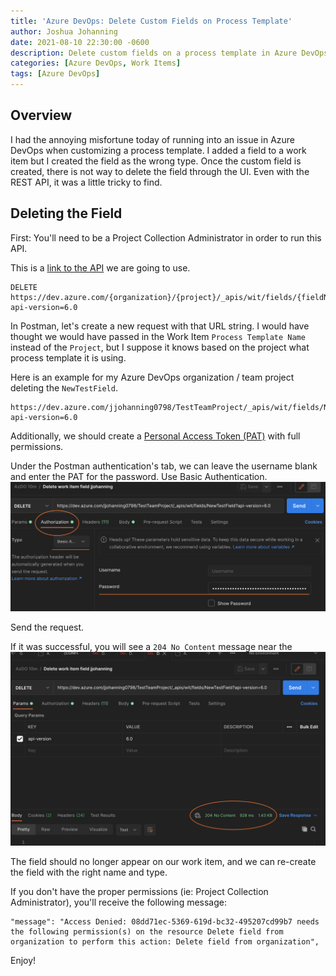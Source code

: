 ```yaml
---
title: 'Azure DevOps: Delete Custom Fields on Process Template'
author: Joshua Johanning
date: 2021-08-10 22:30:00 -0600
description: Delete custom fields on a process template in Azure DevOps using the REST API
categories: [Azure DevOps, Work Items]
tags: [Azure DevOps]
---
```


## Overview

I had the annoying misfortune today of running into an issue in Azure DevOps when customizing a process template. I added a field to a work item but I created the field as the wrong type. Once the custom field is created, there is not way to delete the field through the UI. Even with the REST API, it was a little tricky to find.

## Deleting the Field

First: You'll need to be a Project Collection Administrator in order to run this API.

This is a [link to the API](https://docs.microsoft.com/en-us/rest/api/azure/devops/wit/fields/delete?view=azure-devops-rest-6.0) we are going to use.

```
DELETE https://dev.azure.com/{organization}/{project}/_apis/wit/fields/{fieldNameOrRefName}?api-version=6.0

```

In Postman, let's create a new request with that URL string. I would have thought we would have passed in the Work Item `Process Template Name` instead of the `Project`, but I suppose it knows based on the project what process template it is using. 

Here is an example for my Azure DevOps organization / team project deleting the `NewTestField`.

```
https://dev.azure.com/jjohanning0798/TestTeamProject/_apis/wit/fields/NewTestField?api-version=6.0
```


Additionally, we should create a [Personal Access Token (PAT)](https://docs.microsoft.com/en-us/azure/devops/organizations/accounts/use-personal-access-tokens-to-authenticate?view=azure-devops&tabs=preview-page) with full permissions.

Under the Postman authentication's tab, we can leave the username blank and enter the PAT for the password. Use Basic Authentication.
![Postman authentication](/assets/screenshots/2021-08-10-azdo-delete-custom-field/postman-auth.png)

Send the request.

If it was successful, you will see a `204 No Content` message near the
![Postman authentication](/assets/screenshots/2021-08-10-azdo-delete-custom-field/postman-response.png)

The field should no longer appear on our work item, and we can re-create the field with the right name and type. 

If you don't have the proper permissions (ie: Project Collection Administrator), you'll receive the following message:

```
"message": "Access Denied: 08dd71ec-5369-619d-bc32-495207cd99b7 needs the following permission(s) on the resource Delete field from organization to perform this action: Delete field from organization",
```

Enjoy! 
